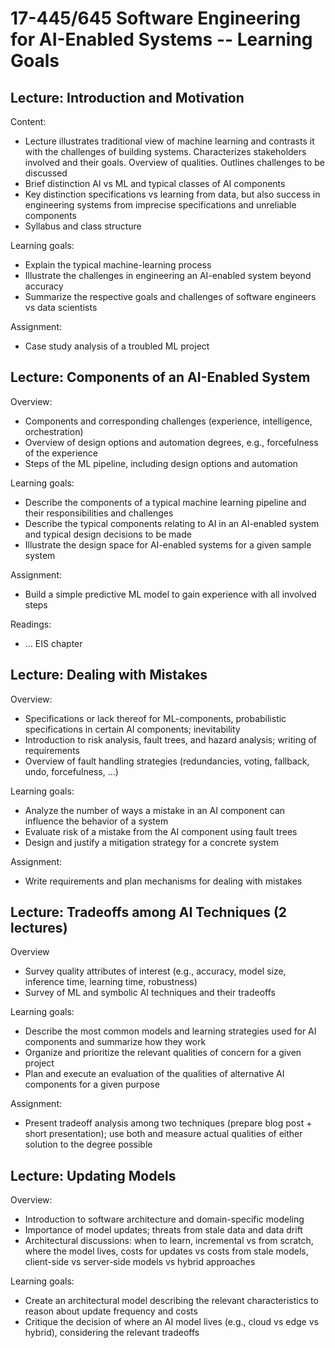 # 17-445/645 Software Engineering for AI-Enabled Systems -- Learning Goals

## Lecture: Introduction and Motivation

Content:

* Lecture illustrates traditional view of machine learning and contrasts it with the challenges of building systems. Characterizes stakeholders involved and their goals. Overview of qualities. Outlines challenges to be discussed
* Brief distinction AI vs ML and typical classes of AI components
* Key distinction specifications vs learning from data, but also success in engineering systems from imprecise specifications and unreliable components
* Syllabus and class structure

Learning goals:

* Explain the typical machine-learning process
* Illustrate the challenges in engineering an AI-enabled system beyond accuracy
* Summarize the respective goals and challenges of software engineers vs data scientists

Assignment:

* Case study analysis of a troubled ML project


## Lecture: Components of an AI-Enabled System

Overview:

* Components and corresponding challenges (experience, intelligence, orchestration)
* Overview of design options and automation degrees, e.g., forcefulness of the experience
* Steps of the ML pipeline, including design options and automation

Learning goals:

* Describe the components of a typical machine learning pipeline and their responsibilities and challenges
* Describe the typical components relating to AI in an AI-enabled system and typical design decisions to be made
* Illustrate the design space for AI-enabled systems for a given sample system

Assignment:

* Build a simple predictive ML model to gain experience with all involved steps

Readings:

* ... EIS chapter

## Lecture: Dealing with Mistakes

Overview:

* Specifications or lack thereof for ML-components, probabilistic specifications in certain AI components; inevitability 
* Introduction to risk analysis, fault trees, and hazard analysis; writing of requirements
* Overview of fault handling strategies (redundancies, voting, fallback, undo, forcefulness, ...)

Learning goals:

* Analyze the number of ways a mistake in an AI component can influence the behavior of a system
* Evaluate risk of a mistake from the AI component using fault trees
* Design and justify a mitigation strategy for a concrete system

Assignment:

* Write requirements and plan mechanisms for dealing with mistakes

## Lecture: Tradeoffs among AI Techniques (2 lectures)

Overview

* Survey quality attributes of interest (e.g., accuracy, model size, inference time, learning time, robustness)
* Survey of ML and symbolic AI techniques and their tradeoffs

Learning goals:

* Describe the most common models and learning strategies used for AI components and summarize how they work
* Organize and prioritize the relevant qualities of concern for a given project
* Plan and execute an evaluation of the qualities of alternative AI components for a given purpose

Assignment:

* Present tradeoff analysis among two techniques (prepare blog post + short presentation); use both and measure actual qualities of either solution to the degree possible

## Lecture: Updating Models

Overview:

* Introduction to software architecture and domain-specific modeling
* Importance of model updates; threats from stale data and data drift
* Architectural discussions: when to learn, incremental vs from scratch, where the model lives, costs for updates vs costs from stale models, client-side vs server-side models vs hybrid approaches

Learning goals:

* Create an architectural model describing the relevant characteristics to reason about update frequency and costs
* Critique the decision of where an AI model lives (e.g., cloud vs edge vs hybrid), considering the relevant tradeoffs 
